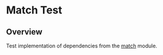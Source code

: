 # Match Test

## Overview

<!-- Explanation of this module's responsibilities. -->

Test implementation of dependencies from the [match](../match) module.